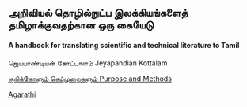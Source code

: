 ## அறிவியல் தொழில்நுட்ப இலக்கியங்களைத் தமிழாக்குவதற்கான ஒரு கையேடு
#### A handbook for translating scientific and technical literature to Tamil

ஜெயபாண்டியன் கோட்டாளம்
Jeyapandian Kottalam

[குறிக்கோளும் செய்முறைகளும் Purpose and Methods](Purpose-and-Methods.md)

[Agarathi](English-Tamil.md)


